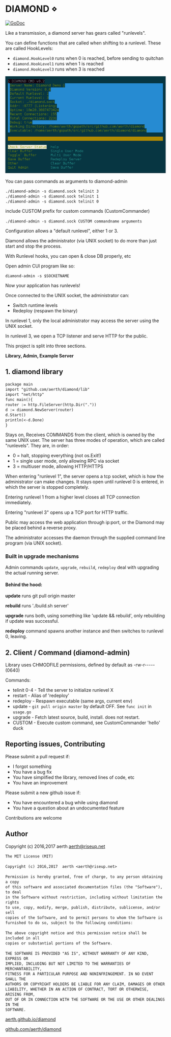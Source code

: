 # DIAMOND ⋄

[![GoDoc](https://godoc.org/github.com/aerth/diamond/lib?status.svg)](https://godoc.org/github.com/aerth/diamond/lib)

Like a transmission, a diamond server has gears called "runlevels".

You can define functions that are called when shifting to a runlevel. These are called HookLevels:

  * ```diamond.HookLevel0``` runs when 0 is reached, before sending to quitchan
  * ```diamond.HookLevel1``` runs when 1 is reached
  * ```diamond.HookLevel3``` runs when 3 is reached

![Screenshot of both diamond-admin and diamond server](https://github.com/aerth/diamond/blob/master/docs/diamond-screenshot.png?raw=true)

You can pass commands as arguments to diamond-admin

```
./diamond-admin -s diamond.sock telinit 3
./diamond-admin -s diamond.sock telinit 1
./diamond-admin -s diamond.sock telinit 0
```

include CUSTOM prefix for custom commands (CustomCommander)

```./diamond-admin -s diamond.sock CUSTOM commandname arguments```

Configuration allows a "default runlevel", either 1 or 3.

Diamond allows the administrator (via UNIX socket)
to do more than just start and stop the process.

With Runlevel hooks, you can open & close DB properly, etc


Open admin CUI program like so:

```
diamond-admin -s $SOCKETNAME
```

Now your application has runlevels!

Once connected to the UNIX socket, the administrator can:

  * Switch runtime levels
  * Redeploy (respawn the binary)

In runlevel 1,
        only the local administrator may access the server using the UNIX socket.

In runlevel 3,
        we open a TCP listener and serve HTTP for the public.

This project is split into three sections.

**Library, Admin, Example Server**

## 1. diamond library

```
package main
import "github.com/aerth/diamond/lib"
import "net/http"
func main(){
router := http.FileServer(http.Dir("."))
d := diamond.NewServer(router)
d.Start()
println(<-d.Done)
}
```

Stays on, Receives COMMANDS from the client,
which is owned by the same UNIX user.
The server has three modes of operation, which
are called "runlevels". They are, in order:

  * 0 = halt, stopping everything (not os.Exit!)
  * 1 = single user mode, only allowing RPC via socket
  * 3 = multiuser mode, allowing HTTP/HTTPS

When entering "runlevel 1", the server opens a
tcp socket, which is how the administrator can make changes.
It stays open until runlevel 0 is entered, in which the server is stopped completely.

Entering runlevel 1 from a higher level closes all TCP connection immediately.

Entering "runlevel 3" opens up a TCP port for
HTTP traffic.

Public may access the web application through ip:port,
or the Diamond may be placed behind a reverse proxy.

The administrator accesses the daemon through
the supplied command line program (via UNIX socket).

### Built in upgrade mechanisms
Admin commands `update`, `upgrade`, `rebuild`, `redeploy` deal with upgrading
the actual running server.

#### Behind the hood:

**update** runs git pull origin master

**rebuild** runs './build.sh server'

**upgrade** runs both, using something like 'update && rebuild', only rebuilding if update was successful.

**redeploy** command spawns another instance and then switches to runlevel 0, leaving.


## 2. Client / Command (diamond-admin)

Library uses CHMODFILE permissions, defined by default as -rw-r----- (0640)


Commands:

  * telinit 0-4 - Tell the server to initialize runlevel X
  * restart - Alias of 'redeploy'
  * redeploy - Respawn executable (same args, current env)
  * update - `git pull origin master` by default OFF. See `func init` in `usage.go`
  * upgrade - Fetch latest source, build, install. does not restart.
  * CUSTOM <command> - Execute custom command, see CustomCommander 'hello' duck


## Reporting issues, Contributing

Please submit a pull request if:

  * I forgot something
  * You have a bug fix
  * You have simplified the library, removed lines of code, etc
  * You have an improvement

Please submit a new github issue if:

  * You have encountered a bug while using diamond
  * You have a question about an undocumented feature

Contributions are welcome

## Author

Copyright (c) 2016,2017  aerth <aerth@riseup.net>

```
The MIT License (MIT)

Copyright (c) 2016,2017  aerth <aerth@riseup.net>

Permission is hereby granted, free of charge, to any person obtaining a copy
of this software and associated documentation files (the "Software"), to deal
in the Software without restriction, including without limitation the rights
to use, copy, modify, merge, publish, distribute, sublicense, and/or sell
copies of the Software, and to permit persons to whom the Software is
furnished to do so, subject to the following conditions:

The above copyright notice and this permission notice shall be included in all
copies or substantial portions of the Software.

THE SOFTWARE IS PROVIDED "AS IS", WITHOUT WARRANTY OF ANY KIND, EXPRESS OR
IMPLIED, INCLUDING BUT NOT LIMITED TO THE WARRANTIES OF MERCHANTABILITY,
FITNESS FOR A PARTICULAR PURPOSE AND NONINFRINGEMENT. IN NO EVENT SHALL THE
AUTHORS OR COPYRIGHT HOLDERS BE LIABLE FOR ANY CLAIM, DAMAGES OR OTHER
LIABILITY, WHETHER IN AN ACTION OF CONTRACT, TORT OR OTHERWISE, ARISING FROM,
OUT OF OR IN CONNECTION WITH THE SOFTWARE OR THE USE OR OTHER DEALINGS IN THE
SOFTWARE.
```

[aerth.github.io/diamond](https://aerth.github.io/diamond/)

[github.com/aerth/diamond](https://github.com/aerth/diamond/)
